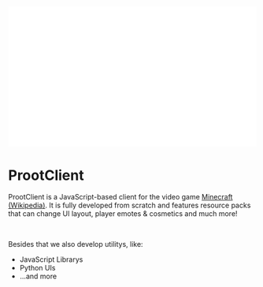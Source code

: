 <img src="profile/ProotClient-Splash-GitHub.gif"></img>

# ProotClient 

ProotClient is a JavaScript-based client for the video game [Minecraft (Wikipedia)](https://en.wikipedia.org/wiki/Minecraft). It is fully developed from scratch and features resource packs that can change UI layout, player emotes & cosmetics and much more!

<br>

Besides that we also develop utilitys, like:
- JavaScript Librarys
- Python UIs
- ...and more
